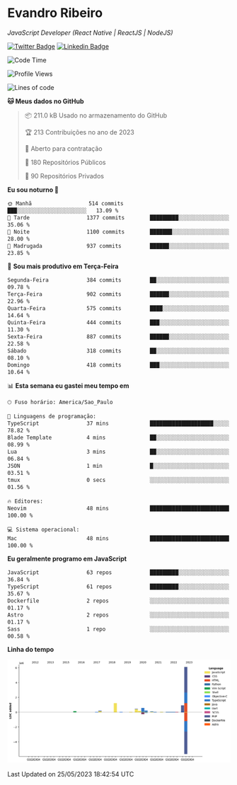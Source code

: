 # Evandro **Ribeiro**

*JavaScript Developer (React Native | ReactJS | NodeJS)*

[![Twitter Badge](https://img.shields.io/badge/-@ribeiroevandro-201B2D?style=flat-square&labelColor=201B2D&logo=twitter&logoColor=white&link=https://twitter.com/ribeiroevandro)](https://twitter.com/ribeiroevandro) 
[![Linkedin Badge](https://img.shields.io/badge/-Evandro%20Ribeiro-201B2D?style=flat-square&logo=Linkedin&logoColor=white&link=https://www.linkedin.com/in/ribeiroevandro)](https://www.linkedin.com/in/ribeiroevandro) 


<!--START_SECTION:waka-->
![Code Time](http://img.shields.io/badge/Code%20Time-3%2C210%20hrs%2040%20mins-blue)

![Profile Views](http://img.shields.io/badge/Visualizac%C3%B5es%20do%20perfil-0-blue)

![Lines of code](https://img.shields.io/badge/Desde%20o%20Hello%20World%20eu%20escrevi-10.3%20million%20linhas%20de%20c%C3%B3digo-blue)

**🐱 Meus dados no GitHub** 

> 📦 211.0 kB Usado no armazenamento do GitHub 
 > 
> 🏆 213 Contribuições no ano de 2023
 > 
> 💼 Aberto para contratação
 > 
> 📜 180 Repositórios Públicos 
 > 
> 🔑 90 Repositórios Privados 
 > 
**Eu sou noturno 🦉** 

```text
🌞 Manhã                  514 commits         ███░░░░░░░░░░░░░░░░░░░░░░   13.09 % 
🌆 Tarde                  1377 commits        █████████░░░░░░░░░░░░░░░░   35.06 % 
🌃 Noite                  1100 commits        ███████░░░░░░░░░░░░░░░░░░   28.00 % 
🌙 Madrugada              937 commits         ██████░░░░░░░░░░░░░░░░░░░   23.85 % 
```
📅 **Sou mais produtivo em Terça-Feira** 

```text
Segunda-Feira            384 commits         ██░░░░░░░░░░░░░░░░░░░░░░░   09.78 % 
Terça-Feira              902 commits         ██████░░░░░░░░░░░░░░░░░░░   22.96 % 
Quarta-Feira             575 commits         ████░░░░░░░░░░░░░░░░░░░░░   14.64 % 
Quinta-Feira             444 commits         ███░░░░░░░░░░░░░░░░░░░░░░   11.30 % 
Sexta-Feira              887 commits         ██████░░░░░░░░░░░░░░░░░░░   22.58 % 
Sábado                   318 commits         ██░░░░░░░░░░░░░░░░░░░░░░░   08.10 % 
Domingo                  418 commits         ███░░░░░░░░░░░░░░░░░░░░░░   10.64 % 
```


📊 **Esta semana eu gastei meu tempo em** 

```text
🕑︎ Fuso horário: America/Sao_Paulo

💬 Linguagens de programação: 
TypeScript               37 mins             ████████████████████░░░░░   78.82 % 
Blade Template           4 mins              ██░░░░░░░░░░░░░░░░░░░░░░░   08.99 % 
Lua                      3 mins              ██░░░░░░░░░░░░░░░░░░░░░░░   06.84 % 
JSON                     1 min               █░░░░░░░░░░░░░░░░░░░░░░░░   03.51 % 
tmux                     0 secs              ░░░░░░░░░░░░░░░░░░░░░░░░░   01.56 % 

🔥 Editores: 
Neovim                   48 mins             █████████████████████████   100.00 % 

💻 Sistema operacional: 
Mac                      48 mins             █████████████████████████   100.00 % 
```

**Eu geralmente programo em JavaScript** 

```text
JavaScript               63 repos            █████████░░░░░░░░░░░░░░░░   36.84 % 
TypeScript               61 repos            █████████░░░░░░░░░░░░░░░░   35.67 % 
Dockerfile               2 repos             ░░░░░░░░░░░░░░░░░░░░░░░░░   01.17 % 
Astro                    2 repos             ░░░░░░░░░░░░░░░░░░░░░░░░░   01.17 % 
Sass                     1 repo              ░░░░░░░░░░░░░░░░░░░░░░░░░   00.58 % 
```



**Linha do tempo**

![Lines of Code chart](https://raw.githubusercontent.com/ribeiroevandro/ribeiroevandro/main/assets/bar_graph.png)


 Last Updated on 25/05/2023 18:42:54 UTC
<!--END_SECTION:waka-->
